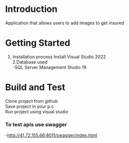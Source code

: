 # Introduction 
Application that allows users to add images to get insured

# Getting Started

1.	Installation process
Install Visual Studio 2022<br/>
2.Database used<br/>
-SQL Server Management Studio 19


# Build and Test
Clone project from github <br/>
Save project in your p.c <br/>
Run project using visual studio 

### To test apis use swagger
-http://41.72.155.66:8011/swagger/index.html
